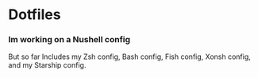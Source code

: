 # Dotfiles
### Im working on a Nushell config
But so far
Includes my Zsh config, Bash config, Fish config, Xonsh config, and my Starship config.
